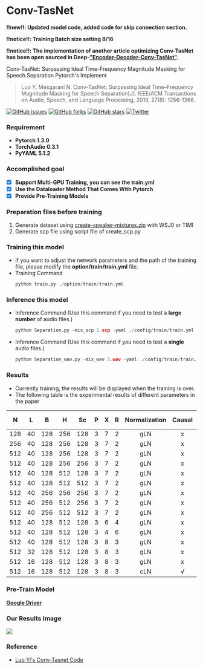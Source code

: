 # Conv-TasNet

**:bangbang:new:bangbang:: Updated model code, added code for skip connection section.**

**:bangbang:notice:bangbang:: Training Batch size setting 8/16**

**:bangbang:notice:bangbang:: The implementation of another article optimizing Conv-TasNet has been open sourced in Deep-["Encoder-Decoder-Conv-TasNet"](https://github.com/JusperLee/Deep-Encoder-Decoder-Conv-TasNet).**

Conv-TasNet: Surpassing Ideal Time-Frequency Magnitude Masking for Speech Separation Pytorch's Implement
> Luo Y, Mesgarani N. Conv-TasNet: Surpassing Ideal Time–Frequency Magnitude Masking for Speech Separation[J]. IEEE/ACM Transactions on Audio, Speech, and Language Processing, 2019, 27(8): 1256-1266.

[![GitHub issues](https://img.shields.io/github/issues/JusperLee/Conv-TasNet)](https://github.com/JusperLee/Conv-TasNet/issues)  [![GitHub forks](https://img.shields.io/github/forks/JusperLee/Conv-TasNet)](https://github.com/JusperLee/Conv-TasNet/network) [![GitHub stars](https://img.shields.io/github/stars/JusperLee/Conv-TasNet)](https://github.com/JusperLee/Conv-TasNet/stargazers) [![Twitter](https://img.shields.io/twitter/url?style=social)](https://twitter.com/intent/tweet?text=Wow:&url=https%3A%2F%2Fgithub.com%2FJusperLee%2FConv-TasNet)

### Requirement
- **Pytorch 1.3.0**
- **TorchAudio 0.3.1**
- **PyYAML 5.1.2**

### Accomplished goal
- [x] **Support Multi-GPU Training, you can see the train.yml**
- [x] **Use the Dataloader Method That Comes With Pytorch**
- [x] **Provide Pre-Training Models**

### Preparation files before training
1. Generate dataset using [create-speaker-mixtures.zip](http://www.merl.com/demos/deep-clustering/create-speaker-mixtures.zip) with WSJ0 or TIMI
2. Generate scp file using script file of create_scp.py

### Training this model
- If you want to adjust the network parameters and the path of the training file, please modify the **option/train/train.yml** file.
- Training Command
   ```python
  python train.py ./option/train/train.yml
   ```

### Inference this model
- Inference Command (Use this command if you need to test a **large number** of audio files.)
   ```python
  python Separation.py -mix_scp 1.scp -yaml ./config/train/train.yml -model best.pt -gpuid [0,1,2,3,4,5,6,7] -save_path ./checkpoint
   ```
- Inference Command (Use this command if you need to test a **single** audio files.)

   ```python
  python Separation_wav.py -mix_wav 1.wav -yaml ./config/train/train.yml -model best.pt -gpuid [0,1,2,3,4,5,6,7] -save_path ./checkpoint
   ```
### Results
- Currently training, the results will be displayed when the training is over.
- The following table is the experimental results of different parameters in the paper

|  N | L  | B  | H  | Sc  | P  | X  | R  | Normalization  |Causal   |  Receptive field | Model Size|SI-SNRi  |  SDRi | 
| :------------: | :------------: | :------------: | :------------: | :------------: | :------------: | :------------: | :------------: | :------------: | :------------: | :------------: | :------------: | :------------: |  :------------: |
| 128  | 40  | 128  | 256  |128   | 3  | 7  | 2  | gLN  |  x | 1.28  |  1.5M | 13.0  | 13.3  |
|  256 |  40 |  128 |  256 |128|  3 | 7  |  2 |  gLN | x  |  1.28 | 1.5M  | 13.1  | 13.4  |
|  512 |  40 |  128 |  256 |128|  3 | 7  |  2 | gLN  |  x | 1.28  |  1.7M |  13.3 | 13.6  |
| 512  |  40 | 128  | 256  |256| 3  | 7  |  2 |  gLN | x  | 1.28  |  2.4M | 13.0  |  13.3 |
| 512  |  40 | 128  | 512  |128|  3 | 7  | 2  |   gLN|  x | 1.28  | 3.1M  | 13.3  | 13.6  |
|  512 | 40  |  128 | 512  |512| 3  | 7  | 2  |   gLN|  x |  1.28 | 6.2M  |  13.5 |  13.8 |
|  512 |  40 |  256 | 256  |256| 3  | 7  | 2  |  gLN |x   | 1.28  | 3.2M  | 13.0  | 13.3  |
|  512 |  40 |  256 |512|  256 | 3|  7 | 2  | gLN  |x   | 1.28  | 6.0M  | 13.4  |  13.7 |
| 512  |  40 |  256 |512|  512 |3|   7| 2  |  gLN | x  | 1.28  |  8.1M | 13.2  |  13.5 |
|  512 | 40  | 128  |512| 128  |3| 6  |  4 | gLN  |x   | 1.27  | 5.1M  |14.1   |  14.4 |
| 512  | 40  | 128  |512| 128  |3| 4 |  6 |  gLN |  x |  0.46 |  5.1M | 13.9  |  14.2 |
|512   | 40  | 128  |512|  128 |3|  8 |  3 | gLN  |  x |  3.83 |  5.1M | 14.5  |  14.8 |
|  512 | 32  |128|512|128|   3| 8  |  3 |  gLN |x  | 3.06  |  5.1M | 14.7  |  15.0 |
| 512  |  16 |128| 512  |128| 3  |   8|  3 | gLN  |  x | 1.53  | 5.1M  |**15.3**  | **15.6**  |
| 512  |  16 |128| 512  |128|  3 |  8 |  3 |cLN   |  √ |  1.53 | 5.1M  | 10.6  |  11.0 |

### Pre-Train Model

[**Google Driver**](https://drive.google.com/open?id=18xCr-N_Ashf9X9q0nxQSVZbDXDk2ONVQ)


### Our Results Image
![](https://github.com/JusperLee/Conv-TasNet/blob/master/conv_tasnet_loss.png)


### Reference

- [Luo Yi's Conv-Tasnet Code](https://github.com/naplab/Conv-TasNet)
